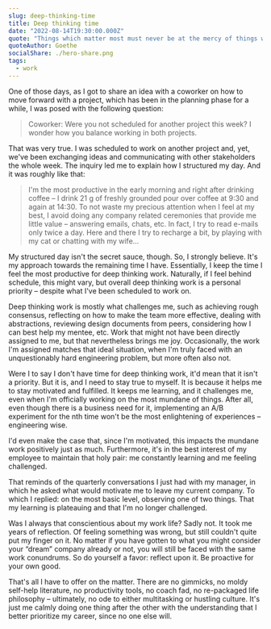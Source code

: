 ```yaml
---
slug: deep-thinking-time
title: Deep thinking time
date: "2022-08-14T19:30:00.000Z"
quote: "Things which matter most must never be at the mercy of things which matter least."
quoteAuthor: Goethe
socialShare: ./hero-share.png
tags:
  - work
---
```


One of those days, as I got to share an idea with a coworker on how to move forward with a project, which has been in the planning phase for a while, I was posed with the following question:

> Coworker: Were you not scheduled for another project this week? I wonder how you balance working in both projects.

That was very true. I was scheduled to work on another project and, yet, we've been exchanging ideas and communicating with other stakeholders the whole week. The inquiry led me to explain how I structured my day. And it was roughly like that:

> I'm the most productive in the early morning and right after drinking coffee – I drink 21 g of freshly grounded pour over coffee at 9:30 and again at 14:30. To not waste my precious attention when I feel at my best, I avoid doing any company related ceremonies that provide me little value – answering emails, chats, etc. In fact, I try to read e-mails only twice a day. Here and there I try to recharge a bit, by playing with my cat or chatting with my wife…

My structured day isn't the secret sauce, though. So, I strongly believe. It's my approach towards the remaining time I have. Essentially, I keep the time I feel the most productive for deep thinking work. Naturally, if I feel behind schedule, this might vary, but overall deep thinking work is a personal priority – despite what I've been scheduled to work on.

Deep thinking work is mostly what challenges me, such as achieving rough consensus, reflecting on how to make the team more effective, dealing with abstractions, reviewing design documents from peers, considering how I can best help my mentee, etc. Work that might not have been directly assigned to me, but that nevertheless brings me joy. Occasionally, the work I'm assigned matches that ideal situation, when I'm truly faced with an unquestionably hard engineering problem, but more often also not.

Were I to say I don't have time for deep thinking work, it'd mean that it isn't a priority. But it is, and I need to stay true to myself. It is because it helps me to stay motivated and fulfilled. It keeps me learning, and it challenges me, even when I'm officially working on the most mundane of things. After all, even though there is a business need for it, implementing an A/B experiment for the nth time won't be the most enlightening of experiences – engineering wise.

I'd even make the case that, since I'm motivated, this impacts the mundane work positively just as much. Furthermore, it's in the best interest of my employee to maintain that holy pair: me constantly learning and me feeling challenged.

That reminds of the quarterly conversations I just had with my manager, in which he asked what would motivate me to leave my current company. To which I replied: on the most basic level, observing one of two things. That my learning is plateauing and that I'm no longer challenged.

Was I always that conscientious about my work life? Sadly not. It took me years of reflection. Of feeling something was wrong, but still couldn't quite put my finger on it. No matter if you have gotten to what you might consider your “dream” company already or not, you will still be faced with the same work conundrums. So do yourself a favor: reflect upon it. Be proactive for your own good.

That's all I have to offer on the matter. There are no gimmicks, no moldy self-help literature, no productivity tools, no coach fad, no re-packaged life philosophy – ultimately, no ode to either multitasking or hustling culture. It's just me calmly doing one thing after the other with the understanding that I better prioritize my career, since no one else will.
